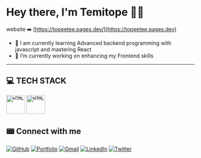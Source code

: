 # Hey there, I'm Temitope 👋🏿

website ➡️ [https://topeetee.pages.dev/](https://topeetee.pages.dev)

- 🌱 I am currently learning Advanced backend programming with javascript and mastering React
- 🔭 I’m currently working on enhancing my Frontend skills
---

## 💻 TECH STACK

<!-- [html]: (https://user-images.githubusercontent.com/25181517/192158954-f88b5814-d510-4564-b285-dff7d6400dad.pnghtml-5--v1.png) "HTML 5"
[css]: https://img.icons8.com/color/43/000000/css3.png "CSS 3"
[js]: https://img.icons8.com/color/43/000000/javascript--v1.png "JavaScript"
[bootstrap]: https://img.icons8.com/color/43/000000/bootstrap.png "Bootstrap"
[node]: https://img.icons8.com/color/43/000000/nodejs.png "NodeJS"
[express]: https://img.icons8.com/fluency/43/000000/node-js.png "ExpressJS"
[mongodb]: https://img.icons8.com/color/43/000000/mongodb.png "MongoDB"
[github]: https://img.icons8.com/bubbles/43/000000/github.png "Github pages"
[heroku]: https://img.icons8.com/color/43/000000/heroku.png "Heroku"
[vscode]: https://user-images.githubusercontent.com/25181517/192108891-d86b6220-e232-423a-bf5f-90903e6887c3.png "Visual Studio Code"
![Postman](https://img.shields.io/badge/Postman-FF6C37?style=for-the-badge&logo=postman&logoColor=white)

[github]: (https://user-images.githubusercontent.com/25181517/192108372-f71d70ac-7ae6-4c0d-8395-51d8870c2ef0.png) -->

<div >
	<code><img width="50" src="https://user-images.githubusercontent.com/25181517/192158954-f88b5814-d510-4564-b285-dff7d6400dad.png" alt="HTML" title="HTML"/></code>
    <code><img width="50" src="https://user-images.githubusercontent.com/25181517/192158954-f88b5814-d510-4564-b285-dff7d6400dad.png" alt="HTML" title="HTML"/></code>
</div>





## 📟️ Connect with me

[![GitHub](https://img.shields.io/badge/github-%23121011.svg?style=for-the-badge&logo=github&logoColor=white)](https://github.com/topeetee)
[![Portfolio](https://img.shields.io/badge/Portfolio-%23000000.svg?style=for-the-badge&logo=firefox&logoColor=#FF7139)](https://topeetee.pages.dev)
[![Gmail](https://img.shields.io/badge/Gmail-D14836?style=for-the-badge&logo=gmail&logoColor=white)](mailto:temitopeakinwekomi28@gmail.com)
[![LinkedIn](https://img.shields.io/badge/linkedin-%230077B5.svg?style=for-the-badge&logo=linkedin&logoColor=white)](https://www.linkedin.com/in/akpari-js-03612b248/)
[![Twitter](https://img.shields.io/badge/TopeeTee-%231DA1F2.svg?style=for-the-badge&logo=Twitter&logoColor=white)](https://www.twitter.com/TopeeTee/?s=21)
